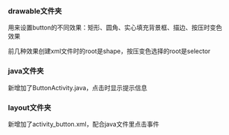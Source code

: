 ### drawable文件夹

用来设置button的不同效果：矩形、圆角、实心填充背景框、描边、按压时变色效果

前几种效果创建xml文件时的root是shape，按压变色选择的root是selector

### java文件夹

新增加了ButtonActivity.java，点击时显示提示信息

### layout文件夹

新增加了activity_button.xml，配合java文件里点击事件
